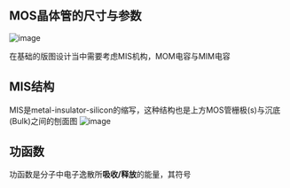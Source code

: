 ## MOS晶体管的尺寸与参数
![image](https://github.com/user-attachments/assets/7eb1446a-6b26-4e26-acec-cf201bc60601)

在基础的版图设计当中需要考虑MIS机构，MOM电容与MIM电容
## MIS结构
MIS是metal-insulator-silicon的缩写，这种结构也是上方MOS管栅极(s)与沉底(Bulk)之间的刨面图
![image](https://github.com/user-attachments/assets/b515ebd6-b045-4ce6-b79c-d99bfb971ffc)

## 功函数
功函数是分子中电子逸散所**吸收/释放**的能量，其符号
